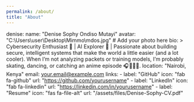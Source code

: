 ```yaml
---
permalink: /about/
title: "About"
---
```

denise:
  name: "Denise Sophy Ondiso Mutayi"
  avatar: "C:\Users\user\Desktop\Mimmo\mdos.jpg" # Add your photo here
  bio: >
    Cybersecurity Enthusiast 🔐 | AI Explorer 🤖 | Passionate about building secure, intelligent systems that make the world a little easier (and a lot cooler).
    When I’m not analyzing packets or training models, I’m probably skating, dancing, or catching an anime episode 🎧💃🏽🌊.
  location: "Nairobi, Kenya"
  email: your.email@example.com
  links:
    - label: "GitHub"
      icon: "fab fa-github"
      url: "https://github.com/yourusername"
    - label: "LinkedIn"
      icon: "fab fa-linkedin"
      url: "https://linkedin.com/in/yourusername"
    - label: "Resume"
      icon: "fas fa-file-alt"
      url: "/assets/files/Denise-Sophy-CV.pdf"
